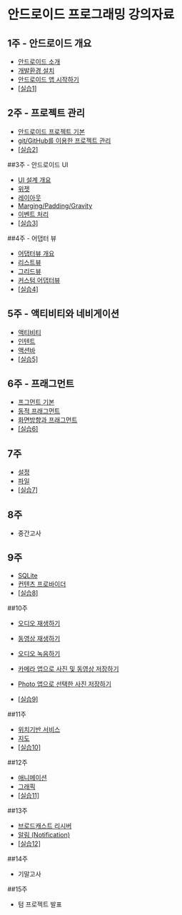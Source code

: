 
# 안드로이드 프로그래밍 강의자료


## 1주 - 안드로이드 개요

- [안드로이드 소개](intro-android/intro_android.html) 
- [개발환경 설치](intro-android/install_dev_env.html) 
- [안드로이드 앱 시작하기](intro-android/start-android-project.html)   
- [[실습1]](intro-android/안드로이드_시작하기_실습.html)

## 2주 - 프로젝트 관리	

- [안드로이드 프로젝트 기본](android-project/android-project-basic.html) 
- [git/GitHub를 이용한 프로젝트 관리](android-project/git_github.html)
- [[실습2]](android-project/안드로이드_프로젝트_관리_실습.html)

##3주 - 안드로이드 UI
 - [UI 설계 개요](android-ui/ui-design-overview.pdf) 
 - [위젯](android-ui/widget.pdf) 
 - [레이아웃](android-ui/layouts.pdf)
 - [Marging/Padding/Gravity](android-ui/margin-padding-gravity.pdf) 
 - [이벤트 처리](android-ui/event-handling.pdf) 
 - [[실습3]](android-ui/안드로이드_UI_실습.html)
 
##4주 - 어댑터 뷰 
- [어댑터뷰 개요](adapter-view/adapterview-overview.pdf)
- [리스트뷰](adapter-view/listview.pdf) 
- [그리드뷰](adapter-view/gridview.pdf) 
- [커스텀 어댑터뷰](adapter-view/custom-adapterview.pdf) 
- [[실습4]](adapter-view/adapterview-practice.html)

## 5주 - 액티비티와 네비게이션
- [액티비티](activity-navigation/activity.pdf) 
- [인텐트](activity-navigation/intent.pdf) 
- [액션바](activity-navigation/actionbar.pdf) 
- [[실습5]](activity-navigation/activity-navigation-practice.html)

## 6주 - 프래그먼트
- [프그먼트 기본](fragment/fragment-basics.pdf) 
- [동적 프래그먼트](fragment/fragment-replace.pdf)
- [화면방향과 프래그먼트](fragment/fragment-example.pdf) 
- [[실습6]](fragment/fragment-practice.html)

## 7주 
- [설정](data-management/sharedpreferences.html) 
- [파일](data-management/file.html) 
- [[실습7]](data-management/datamanagement_lab.html)

## 8주 
- 중간고사

## 9주 
- [SQLite](data-management/sqlite.html) 
- [컨텐츠 프로바이더](data-management/content-provider.html) 
-  [[실습8]](data-management/sqlite-content-provider-lab.html)

##10주
- [오디오 재생하기](multimedia/multimedia.html#1)
- [동영상 재생하기](multimedia/multimedia.html#2)
- [오디오 녹음하기](multimedia/multimedia.html#3)
- [카메라 앱으로 사진 및 동영상 저장하기](multimedia/multimedia.html#4)
- [Photo 앱으로 선택한 사진 저장하기](multimedia/multimedia.html#5)

-  [[실습9]](multimedia/multimedia_lab.html)

##11주 
- [위치기반 서비스](location_map/location.html) 
- [지도](location_map/map.html) 
-  [[실습10]](location_map/location-map-lab.html)

##12주 
- [애니메이션](animation-graphics/animation.html) 
- [그래픽](animation-graphics/graphics.html) 
-  [[실습11]](animation-graphics/animation_lab.html)

##13주 
- [브로드캐스트 리시버](broadcast_notification/broadcast_receiver.html)
- [알림 (Notification)](broadcast_notification/notification.html)
-  [[실습12]](broadcast_notification/broadcast-notification-lab.html)

##14주 
- 기말고사

##15주  
- 텀 프로젝트 발표